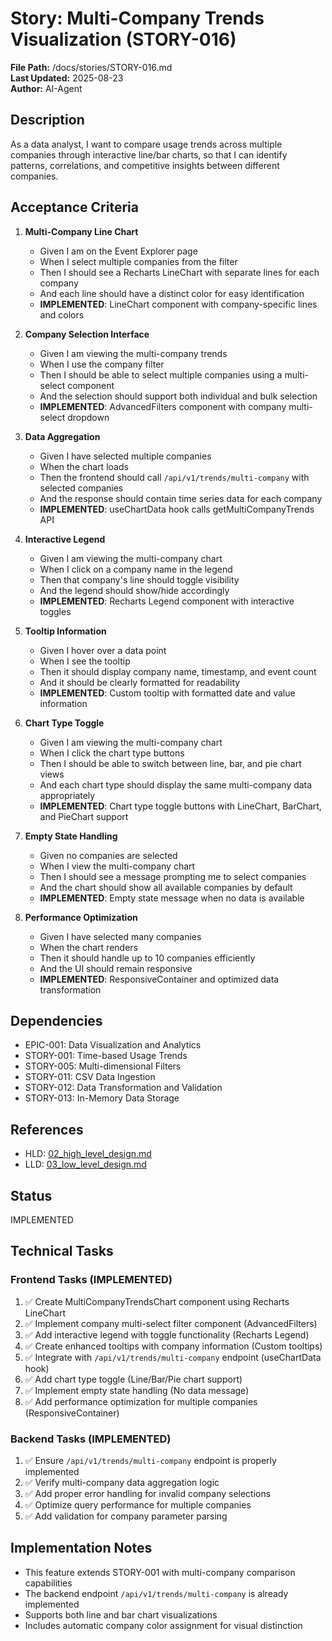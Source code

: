 # Story: Multi-Company Trends Visualization (STORY-016)

**File Path:** /docs/stories/STORY-016.md  
**Last Updated:** 2025-08-23  
**Author:** AI-Agent  

## Description
As a data analyst, I want to compare usage trends across multiple companies through interactive line/bar charts, so that I can identify patterns, correlations, and competitive insights between different companies.

## Acceptance Criteria
1. **Multi-Company Line Chart**
   - Given I am on the Event Explorer page
   - When I select multiple companies from the filter
   - Then I should see a Recharts LineChart with separate lines for each company
   - And each line should have a distinct color for easy identification
   - **IMPLEMENTED**: LineChart component with company-specific lines and colors

2. **Company Selection Interface**
   - Given I am viewing the multi-company trends
   - When I use the company filter
   - Then I should be able to select multiple companies using a multi-select component
   - And the selection should support both individual and bulk selection
   - **IMPLEMENTED**: AdvancedFilters component with company multi-select dropdown

3. **Data Aggregation**
   - Given I have selected multiple companies
   - When the chart loads
   - Then the frontend should call `/api/v1/trends/multi-company` with selected companies
   - And the response should contain time series data for each company
   - **IMPLEMENTED**: useChartData hook calls getMultiCompanyTrends API

4. **Interactive Legend**
   - Given I am viewing the multi-company chart
   - When I click on a company name in the legend
   - Then that company's line should toggle visibility
   - And the legend should show/hide accordingly
   - **IMPLEMENTED**: Recharts Legend component with interactive toggles

5. **Tooltip Information**
   - Given I hover over a data point
   - When I see the tooltip
   - Then it should display company name, timestamp, and event count
   - And it should be clearly formatted for readability
   - **IMPLEMENTED**: Custom tooltip with formatted date and value information

6. **Chart Type Toggle**
   - Given I am viewing the multi-company chart
   - When I click the chart type buttons
   - Then I should be able to switch between line, bar, and pie chart views
   - And each chart type should display the same multi-company data appropriately
   - **IMPLEMENTED**: Chart type toggle buttons with LineChart, BarChart, and PieChart support

7. **Empty State Handling**
   - Given no companies are selected
   - When I view the multi-company chart
   - Then I should see a message prompting me to select companies
   - And the chart should show all available companies by default
   - **IMPLEMENTED**: Empty state message when no data is available

8. **Performance Optimization**
   - Given I have selected many companies
   - When the chart renders
   - Then it should handle up to 10 companies efficiently
   - And the UI should remain responsive
   - **IMPLEMENTED**: ResponsiveContainer and optimized data transformation

## Dependencies
- EPIC-001: Data Visualization and Analytics
- STORY-001: Time-based Usage Trends
- STORY-005: Multi-dimensional Filters
- STORY-011: CSV Data Ingestion
- STORY-012: Data Transformation and Validation
- STORY-013: In-Memory Data Storage

## References
- HLD: [02_high_level_design.md](../02_high_level_design.md#module-frontend-application-frontend-001)
- LLD: [03_low_level_design.md](../03_low_level_design.md#component-frontend-react-application-frontend-001)

## Status
IMPLEMENTED

## Technical Tasks

### Frontend Tasks (IMPLEMENTED)
1. ✅ Create MultiCompanyTrendsChart component using Recharts LineChart
2. ✅ Implement company multi-select filter component (AdvancedFilters)
3. ✅ Add interactive legend with toggle functionality (Recharts Legend)
4. ✅ Create enhanced tooltips with company information (Custom tooltips)
5. ✅ Integrate with `/api/v1/trends/multi-company` endpoint (useChartData hook)
6. ✅ Add chart type toggle (Line/Bar/Pie chart support)
7. ✅ Implement empty state handling (No data message)
8. ✅ Add performance optimization for multiple companies (ResponsiveContainer)

### Backend Tasks (IMPLEMENTED)
1. ✅ Ensure `/api/v1/trends/multi-company` endpoint is properly implemented
2. ✅ Verify multi-company data aggregation logic
3. ✅ Add proper error handling for invalid company selections
4. ✅ Optimize query performance for multiple companies
5. ✅ Add validation for company parameter parsing

## Implementation Notes
- This feature extends STORY-001 with multi-company comparison capabilities
- The backend endpoint `/api/v1/trends/multi-company` is already implemented
- Supports both line and bar chart visualizations
- Includes automatic company color assignment for visual distinction
